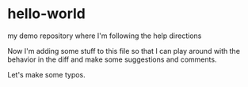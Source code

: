 # hello-world
my demo repository where I'm following the help directions

Now I'm adding some stuff to this file so that I can play around with the behavior in the diff and make some suggestions and comments. 

Let's make some typos.
